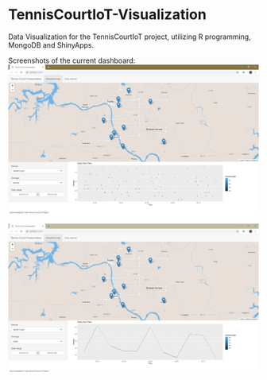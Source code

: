 # TennisCourtIoT-Visualization
Data Visualization for the TennisCourtIoT project, utilizing R programming, MongoDB and ShinyApps.

Screenshots of the current dashboard:
![Screenshot](./misc/dashboard_sample_1.jpg)

![Screenshot](./misc/dashboard_sample_2.jpg)



